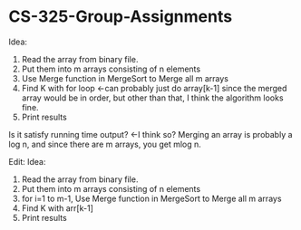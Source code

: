 # CS-325-Group-Assignments

Idea:
1. Read the array from binary file.
2. Put them into m arrays consisting of n elements
3. Use Merge function in MergeSort to Merge all m arrays
4. Find K with for loop <-can probably just do array[k-1] since the merged array would be in order, but other than that, I think the algorithm looks fine.
5. Print results

Is it satisfy running time output? <-I think so? Merging an array is probably a log n, and since there are m arrays, you get mlog n.


Edit:
Idea:
1. Read the array from binary file.
2. Put them into m arrays consisting of n elements
3. for i=1 to m-1, Use Merge function in MergeSort to Merge all m arrays
4. Find K with arr[k-1]
5. Print results

